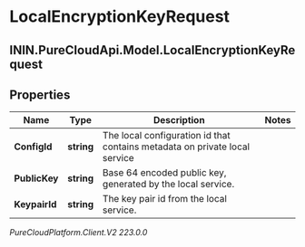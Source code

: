 # LocalEncryptionKeyRequest

## ININ.PureCloudApi.Model.LocalEncryptionKeyRequest

## Properties

|Name | Type | Description | Notes|
|------------ | ------------- | ------------- | -------------|
| **ConfigId** | **string** | The local configuration id that contains metadata on private local service | |
| **PublicKey** | **string** | Base 64 encoded public key, generated by the local service. | |
| **KeypairId** | **string** | The key pair id from the local service. | |



_PureCloudPlatform.Client.V2 223.0.0_
